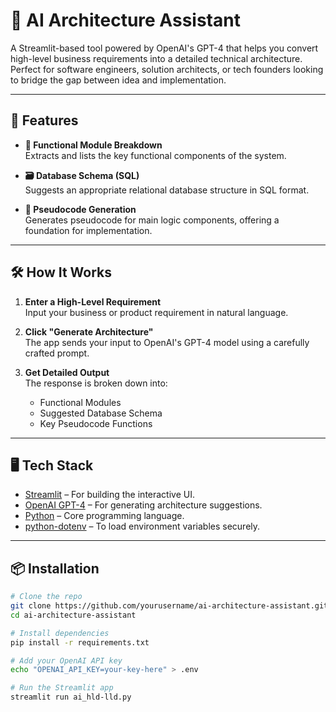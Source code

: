 # 🧠 AI Architecture Assistant

A Streamlit-based tool powered by OpenAI's GPT-4 that helps you convert high-level business requirements into a detailed technical architecture. Perfect for software engineers, solution architects, or tech founders looking to bridge the gap between idea and implementation.

---

## 🚀 Features

- **🔹 Functional Module Breakdown**  
  Extracts and lists the key functional components of the system.

- **🗃️ Database Schema (SQL)**  
  Suggests an appropriate relational database structure in SQL format.

- **🤖 Pseudocode Generation**  
  Generates pseudocode for main logic components, offering a foundation for implementation.

---

## 🛠️ How It Works

1. **Enter a High-Level Requirement**  
   Input your business or product requirement in natural language.

2. **Click "Generate Architecture"**  
   The app sends your input to OpenAI's GPT-4 model using a carefully crafted prompt.

3. **Get Detailed Output**  
   The response is broken down into:
   - Functional Modules
   - Suggested Database Schema
   - Key Pseudocode Functions

---

## 🖥️ Tech Stack

- [Streamlit](https://streamlit.io/) – For building the interactive UI.
- [OpenAI GPT-4](https://platform.openai.com/docs/guides/gpt) – For generating architecture suggestions.
- [Python](https://www.python.org/) – Core programming language.
- [python-dotenv](https://pypi.org/project/python-dotenv/) – To load environment variables securely.

---

## 📦 Installation

```bash
# Clone the repo
git clone https://github.com/yourusername/ai-architecture-assistant.git
cd ai-architecture-assistant

# Install dependencies
pip install -r requirements.txt

# Add your OpenAI API key
echo "OPENAI_API_KEY=your-key-here" > .env

# Run the Streamlit app
streamlit run ai_hld-lld.py
